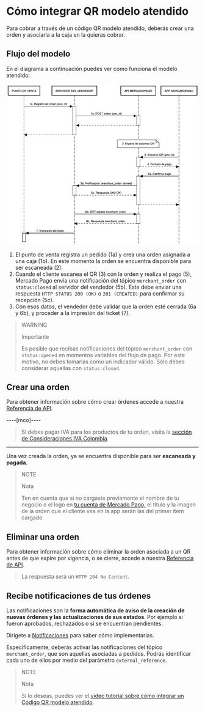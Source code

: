 # Cómo integrar QR modelo atendido

Para cobrar a través de un código QR modelo atendido, deberás crear una orden y asociarla a la caja en la quieras cobrar.

## Flujo del modelo

En el diagrama a continuación puedes ver cómo funciona el modelo atendido:

![Flujo de pago en punto de venta QR Mercado Pago](/images/qr/qr-attended-workflow-es.png)

1. El punto de venta registra un pedido (1a) y crea una orden asignada a una caja (1b). En este momento la orden se encuentra disponible para ser escaneada (2).
2. Cuando el cliente escanea el QR (3) con la orden y realiza el pago (5), Mercado Pago envía una notificación del tópico `merchant_order` con `status:closed` al servidor del vendedor (5b). Este debe enviar una respuesta `HTTP STATUS 200 (OK)` o `201 (CREATED)` para confirmar su recepción (5c).
3. Con esos datos, el vendedor debe validar que la orden esté cerrada (6a y 6b), y proceder a la impresión del ticket (7).

> WARNING
>
> Importante
>
> Es posible que recibas notificaciones del tópico `merchant_order` con `status:opened` en momentos variables del flujo de pago. Por este motivo, no debes tomarlas como un indicador válido. Sólo debes considerar aquellas con `status:closed`.

## Crear una orden

Para obtener información sobre cómo crear órdenes accede a nuestra [Referencia de API](/developers/es/reference/instore_orders_v2/_instore_qr_seller_collectors_user_id_stores_external_store_id_pos_external_pos_id_orders/put).

----[mco]----
> Si debes pagar IVA para los productos de tu orden, visita la [sección de Consideraciones IVA Colombia](/developers/es/guides/additional-content/localization/iva-colombia).
------------
Una vez creada la orden, ya se encuentra disponible para ser **escaneada y pagada**.

> NOTE
>
> Nota
>
> Ten en cuenta que si no cargaste previamente el nombre de tu negocio o el logo en [tu cuenta de Mercado Pago,](https://www.mercadopago.com.ar/settings/account) el título y la imagen de la orden que el cliente vea en la app serán las del primer ítem cargado.

## Eliminar una orden

Para obtener información sobre cómo eliminar la orden asociada a un QR antes de que expire por vigencia, o se cierre, accede a nuestra [Referencia de API](/developers/es/reference/instore_orders_v2/_instore_qr_seller_collectors_user_id_pos_external_pos_id_orders/delete).

> La respuesta será un `HTTP 204 No Content`.

## Recibe notificaciones de tus órdenes

Las notificaciones son la **forma automática de aviso de la creación de nuevas órdenes y las actualizaciones de sus estados**. Por ejemplo si fueron aprobados, rechazados o si se encuentran pendientes.

Dirígete a [Notificaciones](/developers/es/docs/qr-code/additional-content/your-integrations/notifications) para saber cómo implementarlas. 

Específicamente, deberás activar las notificaciones del tópico `merchant_order`, que son aquellas asociadas a pedidos. Podrás identificar cada uno de ellos por medio del parámetro `external_reference`.

> NOTE
>
> Nota
>
> Si lo deseas, puedes ver el [video tutorial sobre cómo integrar un Código QR modelo atendido](/developers/es/docs/qr-code/resources/tutorial-videos/qr-videos-attended).